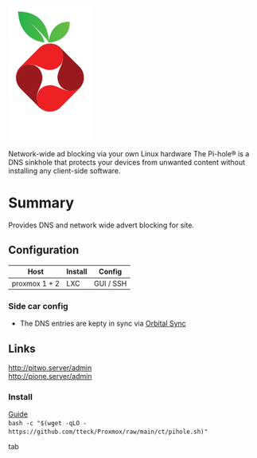 ![alt text](pi-logo.png)

Network-wide ad blocking via your own Linux hardware
The Pi-hole® is a DNS sinkhole that protects your devices from unwanted content without installing any client-side software.

# Summary

Provides DNS and network wide advert blocking for site.

## Configuration 

| Host           | Install | Config       |
| -------------- | ------- | ------------ |
| proxmox 1 + 2    | LXC        | GUI / SSH |

### Side car config 

* The DNS entries are kepty in sync via [Orbital Sync](<../software/orbital sync/README.md>) 

## Links

http://pitwo.server/admin  
http://pione.server/admin

### Install 

[Guide](https://tteck.github.io/Proxmox/#pi-hole-lxc)  
 `bash -c "$(wget -qLO - https://github.com/tteck/Proxmox/raw/main/ct/pihole.sh)"`

tab
